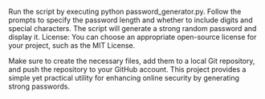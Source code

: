 Run the script by executing python password_generator.py.
Follow the prompts to specify the password length and whether to include digits and special characters.
The script will generate a strong random password and display it.
License: You can choose an appropriate open-source license for your project, such as the MIT License.

Make sure to create the necessary files, add them to a local Git repository, and push the repository to your GitHub account. This project provides a simple yet practical utility for enhancing online security by generating strong passwords.
